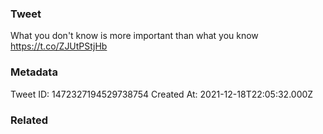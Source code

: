 ### Tweet
What you don't know is more important than what you know https://t.co/ZJUtPStjHb

### Metadata
Tweet ID: 1472327194529738754
Created At: 2021-12-18T22:05:32.000Z

### Related

